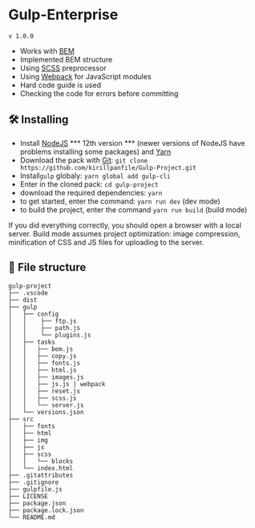 # Gulp-Enterprise
```v 1.0.0```
* Works with [BEM](https://bem.info/)
* Implemented BEM structure
* Using [SCSS](https://sass-lang.com/) preprocessor 
* Using [Webpack](https://webpack.js.org/) for JavaScript modules
* Hard code guide is used
* Checking the code for errors before committing 

## :hammer_and_wrench: Installing 
* Install [NodeJS](https://nodejs.org/en/) *** 12th version *** (newer versions of NodeJS have problems installing some packages) and [Yarn](https://yarnpkg.com/en/docs/install)
* Download the pack with [Git](https://git-scm.com/downloads): ```git clone https://github.com/kirillpanfile/Gulp-Project.git```
* Install```gulp``` globaly: ```yarn global add gulp-cli```
* Enter in the cloned pack: ```cd gulp-project```
* download the required dependencies: ```yarn```
* to get started, enter the command: ```yarn run dev``` (dev mode)
* to build the project, enter the command ```yarn run build``` (build mode)

If you did everything correctly, you should open a browser with a local server. Build mode assumes project optimization: image compression, minification of CSS and JS files for uploading to the server.

## :open_file_folder: File structure

```
gulp-project
├── .vscode
├── dist
├── gulp
│   ├── config
│   │    ├── ftp.js
│   │    ├── path.js
│   │    └── plugins.js
│   ├── tasks
│   │   ├── bem.js
│   │   ├── copy.js
│   │   ├── fonts.js
│   │   ├── html.js
│   │   ├── images.js
│   │   ├── js.js | webpack
│   │   ├── reset.js
│   │   ├── scss.js
│   │   └── server.js
│   └── versions.json
├── src
│   ├── fonts
│   ├── html
│   ├── img
│   ├── js
│   ├── scss
│   │   └── blocks
│   └── index.html
├── .gitattributes
├── .gitignore
├── gulpfile.js
├── LICENSE
├── package.json
├── package.lock.json
└── README.md
```